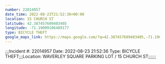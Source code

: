 ```yaml
---
number: 22014957
date_time: 2022-08-23T21:52:36+00:00
location: 15 CHURCH ST
latitude: 42.387457609403405
longitude: -71.19009106489177
type: BICYCLE THEFT
google_maps_link: https://maps.google.com/?q=42.387457609403405,-71.19009106489177
---
```


;;;Incident #: 22014957   Date: 2022-08-23 21:52:36   Type: BICYCLE THEFT;;;Location: WAVERLEY SQUARE PARKING LOT / 15 CHURCH ST;;;;;;
